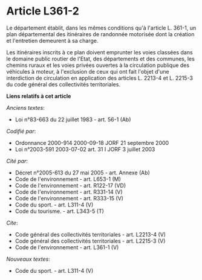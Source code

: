# Article L361-2

Le département établit, dans les mêmes conditions qu'à l'article L. 361-1, un plan départemental des itinéraires de randonnée
motorisée dont la création et l'entretien demeurent à sa charge. 

Les itinéraires inscrits à ce plan doivent emprunter les voies classées dans le domaine public routier de l'Etat, des
départements et des communes, les chemins ruraux et les voies privées ouvertes à la circulation publique des véhicules à
moteur, à l'exclusion de ceux qui ont fait l'objet d'une interdiction de circulation en application des articles L. 2213-4 et
L. 2215-3 du code général des collectivités territoriales.

**Liens relatifs à cet article**

_Anciens textes_:

  - Loi n°83-663 du 22 juillet 1983 - art. 56-1 (Ab)

_Codifié par_:

  - Ordonnance 2000-914 2000-09-18 JORF 21 septembre 2000
  - Loi n°2003-591 2003-07-02 art. 31 I JORF 3 juillet 2003

_Cité par_:

  - Décret n°2005-613 du 27 mai 2005 - art. Annexe (Ab)
  - Code de l'environnement - art. L653-1 (M)
  - Code de l'environnement - art. R122-17 (VD)
  - Code de l'environnement - art. R331-14 (V)
  - Code de l'environnement - art. R333-15 (V)
  - Code du sport. - art. L311-4 (V)
  - Code du tourisme. - art. L343-5 (T)

_Cite_:

  - Code général des collectivités territoriales - art. L2213-4 (V)
  - Code général des collectivités territoriales - art. L2215-3 (V)
  - Code de l'environnement - art. L361-1 (V)

_Nouveaux textes_:

  - Code du sport. - art. L311-4 (V)
